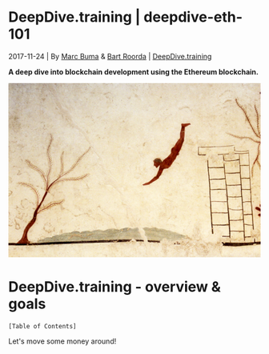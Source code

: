 DeepDive.training | deepdive-eth-101
====================================

2017-11-24 | By [Marc Buma](http://www.bumos.nl/) & [Bart Roorda](http://bartroorda.nl/) | [DeepDive.training](http://deepdive.training)

**A deep dive into blockchain development using the Ethereum blockchain.**

![DeepDive rock art (archaeology)](image_0.png)

# DeepDive.training - overview & goals

`[Table of Contents]`

Let's move some money around!
